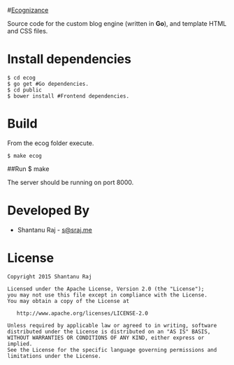 #[Ecognizance](https://ecognizance.dscecon.com)

Source code for the custom blog engine (written in **Go**), and template HTML and CSS files.

Install dependencies
====================
    $ cd ecog
    $ go get #Go dependencies.
    $ cd public
    $ bower install #Frontend dependencies.

Build
=====
From the ecog folder execute.

    $ make ecog

##Run
    $ make

The server should be running on port 8000.

Developed By
============

* Shantanu Raj - <s@sraj.me>



License
=======

    Copyright 2015 Shantanu Raj

    Licensed under the Apache License, Version 2.0 (the "License");
    you may not use this file except in compliance with the License.
    You may obtain a copy of the License at

       http://www.apache.org/licenses/LICENSE-2.0

    Unless required by applicable law or agreed to in writing, software
    distributed under the License is distributed on an "AS IS" BASIS,
    WITHOUT WARRANTIES OR CONDITIONS OF ANY KIND, either express or implied.
    See the License for the specific language governing permissions and
    limitations under the License.
